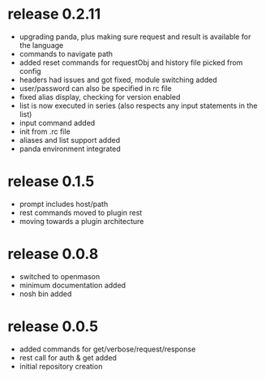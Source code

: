 # release 0.2.11
 * upgrading panda, plus making sure request and result is available for the language
 * commands to navigate path 
 * added reset commands for requestObj and history file picked from config
 * headers had issues and got fixed, module switching added
 * user/password can also be specified in rc file
 * fixed alias display, checking for version enabled
 * list is now executed in series (also respects any input statements in the list)
 * input command added
 * init from .rc file
 * aliases and list support added
 * panda environment integrated

# release 0.1.5
 * prompt includes host/path
 * rest commands moved to plugin rest
 * moving towards a plugin architecture

# release 0.0.8
 * switched to openmason
 * minimum documentation added
 * nosh bin added

# release 0.0.5
 * added commands for get/verbose/request/response
 * rest call for auth & get added
 * initial repository creation
